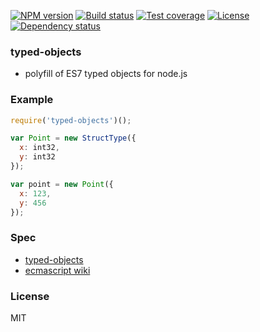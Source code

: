 [![NPM version][npm-img]][npm-url]
[![Build status][travis-img]][travis-url]
[![Test coverage][coveralls-img]][coveralls-url]
[![License][license-img]][license-url]
[![Dependency status][david-img]][david-url]

### typed-objects
* polyfill of ES7 typed objects for node.js

### Example

```js
require('typed-objects')();

var Point = new StructType({
  x: int32,
  y: int32
});

var point = new Point({
  x: 123,
  y: 456
});
```

### Spec
* [typed-objects](https://github.com/dslomov-chromium/typed-objects-es7)
* [ecmascript wiki](http://wiki.ecmascript.org/doku.php?id=harmony:typed_objects)

### License
MIT

[npm-img]: https://img.shields.io/npm/v/typed-objects.svg?style=flat-square
[npm-url]: https://npmjs.org/package/typed-objects
[travis-img]: https://img.shields.io/travis/coderhaoxin/typed-objects.svg?style=flat-square
[travis-url]: https://travis-ci.org/coderhaoxin/typed-objects
[coveralls-img]: https://img.shields.io/coveralls/coderhaoxin/typed-objects.svg?style=flat-square
[coveralls-url]: https://coveralls.io/r/coderhaoxin/typed-objects?branch=master
[license-img]: https://img.shields.io/badge/license-MIT-green.svg?style=flat-square
[license-url]: http://opensource.org/licenses/MIT
[david-img]: https://img.shields.io/david/coderhaoxin/typed-objects.svg?style=flat-square
[david-url]: https://david-dm.org/coderhaoxin/typed-objects
